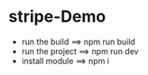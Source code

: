 # stripe-Demo

* run the build  ==> npm run build
* run the project ==> npm run dev
* install module  ==> npm i
